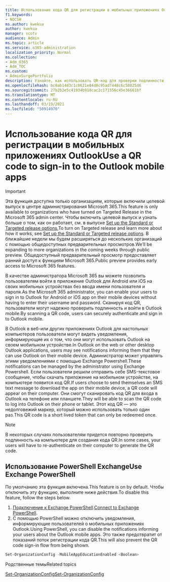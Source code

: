 ```yaml
---
title: Использование кода QR для регистрации в мобильных приложениях Outlook
f1.keywords:
- NOCSH
ms.author: kwekua
author: kwekua
manager: scotv
audience: Admin
ms.topic: article
ms.service: o365-administration
localization_priority: Normal
ms.collection:
- Adm_O365
- Adm_TOC
ms.custom:
- AdminSurgePortfolio
description: Узнайте, как использовать QR-код для проверки подлинности и загрузки мобильного телефона Outlook.
ms.openlocfilehash: bc8ab14d3c1c0621e84d0c95ad7448c6c50825d6
ms.sourcegitcommit: 27b2b2e5c41934b918cac2c171556c45e36661bf
ms.translationtype: MT
ms.contentlocale: ru-RU
ms.lasthandoff: 03/19/2021
ms.locfileid: "50914970"
---
```

# <a name="use-a-qr-code-to-sign-in-to-the-outlook-mobile-apps"></a><span data-ttu-id="1a596-103">Использование кода QR для регистрации в мобильных приложениях Outlook</span><span class="sxs-lookup"><span data-stu-id="1a596-103">Use a QR code to sign-in to the Outlook mobile apps</span></span>

> [!IMPORTANT]
> <span data-ttu-id="1a596-104">Эта функция доступна только организациям, которые включили целевой выпуск в центре администрирования Microsoft 365.</span><span class="sxs-lookup"><span data-stu-id="1a596-104">This feature is only available to organizations who have turned on Targeted Release in the Microsoft 365 admin center.</span></span> <span data-ttu-id="1a596-105">Чтобы включить целевой выпуск и узнать больше о том, как он работает, см. в выпуске [Set up the Standard or Targeted release options.](release-options-in-office-365.md)</span><span class="sxs-lookup"><span data-stu-id="1a596-105">To turn on Targeted release and learn more about how it works, see [Set up the Standard or Targeted release options](release-options-in-office-365.md).</span></span> <span data-ttu-id="1a596-106">В ближайшие недели мы будем расширяться до нескольких организаций с помощью общедоступных предварительных просмотров.</span><span class="sxs-lookup"><span data-stu-id="1a596-106">We’ll be expanding to more organizations in the coming weeks through public preview.</span></span> <span data-ttu-id="1a596-107">Общедоступный предварительный просмотр предоставляет ранний доступ к функциям Microsoft 365.</span><span class="sxs-lookup"><span data-stu-id="1a596-107">Public preview provides early access to Microsoft 365 features.</span></span>

<span data-ttu-id="1a596-108">В качестве администратора Microsoft 365 вы можете позволить пользователям войти в приложение Outlook для Android или iOS на своих мобильных устройствах без ввода имени пользователя и пароля.</span><span class="sxs-lookup"><span data-stu-id="1a596-108">As the Microsoft 365 administrator, you can enable your users to sign in to Outlook for Android or iOS app on their mobile devices without having to enter their username and password.</span></span> <span data-ttu-id="1a596-109">Сканируя код QR, пользователи могут надежно проверить подлинность и войти в Outlook mobile.</span><span class="sxs-lookup"><span data-stu-id="1a596-109">By scanning a QR code, users can securely authenticate and sign in to Outlook mobile.</span></span>

<span data-ttu-id="1a596-110">В Outlook в веб-или других приложениях Outlook для настольных компьютеров пользователи могут видеть уведомления, информирующие их о том, что они могут использовать Outlook на своем мобильном устройстве.</span><span class="sxs-lookup"><span data-stu-id="1a596-110">In Outlook on the web or other desktop Outlook applications, users may see notifications informing them that they can use Outlook on their mobile device.</span></span> <span data-ttu-id="1a596-111">Администратор может управлять этими уведомлениями с помощью Exchange Powershell.</span><span class="sxs-lookup"><span data-stu-id="1a596-111">These notifications can be managed by the administrator using Exchange Powershell.</span></span> <span data-ttu-id="1a596-112">Если пользователи решили отправить себе SMS-текстовое сообщение, чтобы скачать приложение на мобильном устройстве, на компьютере появится код QR.</span><span class="sxs-lookup"><span data-stu-id="1a596-112">If users choose to send themselves an SMS text message to download the app on their mobile device, a QR code will appear on their computer.</span></span> <span data-ttu-id="1a596-113">Они смогут сканировать код QR для входа в Outlook на телефоне или планшете.</span><span class="sxs-lookup"><span data-stu-id="1a596-113">They will be able to scan the QR code to log into Outlook on their phone or tablet.</span></span> <span data-ttu-id="1a596-114">Этот код QR — это недолговежий маркер, который можно использовать только один раз.</span><span class="sxs-lookup"><span data-stu-id="1a596-114">This QR code is a short lived token that can only be redeemed once.</span></span>

> [!NOTE]
> <span data-ttu-id="1a596-115">В некоторых случаях пользователям придется повторно проверить подлинность на компьютере для создания кода QR.</span><span class="sxs-lookup"><span data-stu-id="1a596-115">In some cases, your users will have to re-authenticate on their computer to generate the QR code.</span></span>

## <a name="use-exchange-powershell"></a><span data-ttu-id="1a596-116">Использование PowerShell Exchange</span><span class="sxs-lookup"><span data-stu-id="1a596-116">Use Exchange PowerShell</span></span>

<span data-ttu-id="1a596-117">По умолчанию эта функция включена.</span><span class="sxs-lookup"><span data-stu-id="1a596-117">This feature is on by default.</span></span> <span data-ttu-id="1a596-118">Чтобы отключить эту функцию, выполните ниже действия.</span><span class="sxs-lookup"><span data-stu-id="1a596-118">To disable this feature, follow the steps below.</span></span>

1. <span data-ttu-id="1a596-119">[Подключение к Exchange PowerShell](/powershell/exchange/connect-to-exchange-online-powershell?view=exchange-ps).</span><span class="sxs-lookup"><span data-stu-id="1a596-119">[Connect to Exchange PowerShell](/powershell/exchange/connect-to-exchange-online-powershell?view=exchange-ps).</span></span>
2. <span data-ttu-id="1a596-120">С помощью PowerShell можно отключить уведомления, информирующие пользователей о мобильных приложениях Outlook.</span><span class="sxs-lookup"><span data-stu-id="1a596-120">Using PowerShell, you can disable the notifications informing your users about the Outlook mobile apps.</span></span> <span data-ttu-id="1a596-121">Это также предотвратит от показаний поток регистрации кода QR.</span><span class="sxs-lookup"><span data-stu-id="1a596-121">This will also prevent the QR code sign-in flow from being shown.</span></span>

```powershell
Set-OrganizationConfig -MobileAppEducationEnabled <Boolean>
```

<span data-ttu-id="1a596-122">Родственные темы</span><span class="sxs-lookup"><span data-stu-id="1a596-122">Related topics</span></span>

[<span data-ttu-id="1a596-123">Set-OrganizationConfig</span><span class="sxs-lookup"><span data-stu-id="1a596-123">Set-OrganizationConfig</span></span>](/powershell/module/exchange/set-organizationconfig?view=exchange-ps)